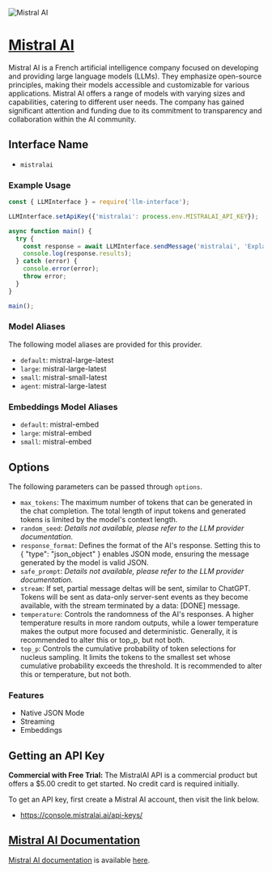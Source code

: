 ![Mistral AI](https://samestrin.github.io/media/llm-interface/mistralai.png)

# [Mistral AI](https://mistral.ai)

Mistral AI is a French artificial intelligence company focused on developing and providing large language models (LLMs). They emphasize open-source principles, making their models accessible and customizable for various applications. Mistral AI offers a range of models with varying sizes and capabilities, catering to different user needs. The company has gained significant attention and funding due to its commitment to transparency and collaboration within the AI community.

## Interface Name

- `mistralai`

### Example Usage

```javascript
const { LLMInterface } = require('llm-interface');

LLMInterface.setApiKey({'mistralai': process.env.MISTRALAI_API_KEY});

async function main() {
  try {
    const response = await LLMInterface.sendMessage('mistralai', 'Explain the importance of low latency LLMs.');
    console.log(response.results);
  } catch (error) {
    console.error(error);
    throw error;
  }
}

main();
```

### Model Aliases

The following model aliases are provided for this provider. 

- `default`: mistral-large-latest
- `large`: mistral-large-latest
- `small`: mistral-small-latest
- `agent`: mistral-large-latest

### Embeddings Model Aliases

- `default`: mistral-embed
- `large`: mistral-embed
- `small`: mistral-embed


## Options

The following parameters can be passed through `options`.

- `max_tokens`: The maximum number of tokens that can be generated in the chat completion. The total length of input tokens and generated tokens is limited by the model's context length.
- `random_seed`: _Details not available, please refer to the LLM provider documentation._
- `response_format`: Defines the format of the AI's response. Setting this to { "type": "json_object" } enables JSON mode, ensuring the message generated by the model is valid JSON.
- `safe_prompt`: _Details not available, please refer to the LLM provider documentation._
- `stream`: If set, partial message deltas will be sent, similar to ChatGPT. Tokens will be sent as data-only server-sent events as they become available, with the stream terminated by a data: [DONE] message.
- `temperature`: Controls the randomness of the AI's responses. A higher temperature results in more random outputs, while a lower temperature makes the output more focused and deterministic. Generally, it is recommended to alter this or top_p, but not both.
- `top_p`: Controls the cumulative probability of token selections for nucleus sampling. It limits the tokens to the smallest set whose cumulative probability exceeds the threshold. It is recommended to alter this or temperature, but not both.


### Features

- Native JSON Mode
- Streaming
- Embeddings


## Getting an API Key

**Commercial with Free Trial:** The MistralAI API is a commercial product but offers a $5.00 credit to get started. No credit card is required initially.

To get an API key, first create a Mistral AI account, then visit the link below.

- https://console.mistralai.ai/api-keys/


## [Mistral AI Documentation](https://docs.mistral.ai/)

[Mistral AI documentation](https://docs.mistral.ai/) is available [here](https://docs.mistral.ai/).
